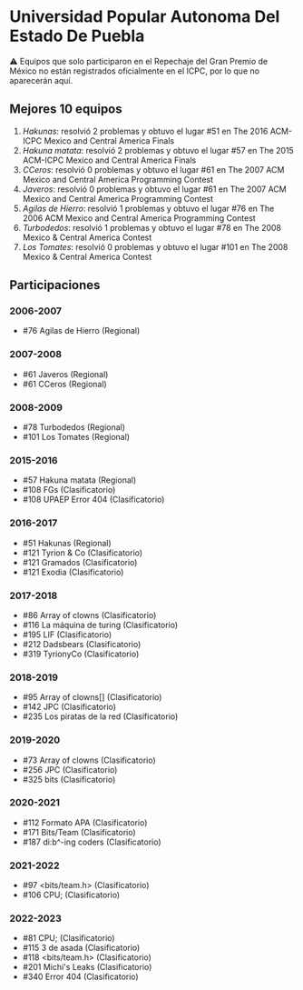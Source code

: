 # Universidad Popular Autonoma Del Estado De Puebla

:warning: Equipos que solo participaron en el Repechaje del Gran Premio de México no están registrados oficialmente en el ICPC, por lo que no aparecerán aquí.

## Mejores 10 equipos

1. _Hakunas_: resolvió 2 problemas y obtuvo el lugar #51 en The 2016 ACM-ICPC Mexico and Central America Finals
1. _Hakuna matata_: resolvió 2 problemas y obtuvo el lugar #57 en The 2015 ACM-ICPC Mexico and Central America Finals
1. _CCeros_: resolvió 0 problemas y obtuvo el lugar #61 en The 2007 ACM Mexico and Central America Programming Contest
1. _Javeros_: resolvió 0 problemas y obtuvo el lugar #61 en The 2007 ACM Mexico and Central America Programming Contest
1. _Agilas de Hierro_: resolvió 1 problemas y obtuvo el lugar #76 en The 2006 ACM Mexico and Central America Programming Contest
1. _Turbodedos_: resolvió 1 problemas y obtuvo el lugar #78 en The 2008 Mexico & Central America Contest
1. _Los Tomates_: resolvió 0 problemas y obtuvo el lugar #101 en The 2008 Mexico & Central America Contest

## Participaciones

### 2006-2007

- #76 Agilas de Hierro (Regional)

### 2007-2008

- #61 Javeros (Regional)
- #61 CCeros (Regional)

### 2008-2009

- #78 Turbodedos (Regional)
- #101 Los Tomates (Regional)

### 2015-2016

- #57 Hakuna matata (Regional)
- #108 FGs (Clasificatorio)
- #108 UPAEP Error 404 (Clasificatorio)

### 2016-2017

- #51 Hakunas (Regional)
- #121 Tyrion & Co (Clasificatorio)
- #121 Gramados (Clasificatorio)
- #121 Exodia (Clasificatorio)

### 2017-2018

- #86 Array of clowns (Clasificatorio)
- #116 La máquina de turing (Clasificatorio)
- #195 LIF (Clasificatorio)
- #212 Dadsbears (Clasificatorio)
- #319 TyrionyCo (Clasificatorio)

### 2018-2019

- #95 Array of clowns[] (Clasificatorio)
- #142 JPC (Clasificatorio)
- #235 Los piratas de la red (Clasificatorio)

### 2019-2020

- #73 Array of clowns (Clasificatorio)
- #256 JPC (Clasificatorio)
- #325 bits (Clasificatorio)

### 2020-2021

- #112 Formato APA (Clasificatorio)
- #171 Bits/Team (Clasificatorio)
- #187 di:b^-ing coders (Clasificatorio)

### 2021-2022

- #97 <bits/team.h> (Clasificatorio)
- #106 CPU; (Clasificatorio)

### 2022-2023

- #81 CPU; (Clasificatorio)
- #115 3 de asada (Clasificatorio)
- #118 <bits/team.h> (Clasificatorio)
- #201 Michi's Leaks (Clasificatorio)
- #340 Error 404 (Clasificatorio)



